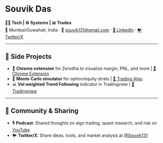 # Souvik Das

**🧑‍💻 Tech | ⚙️ Systems | 📊 Trades**  
📍 Mumbai/Guwahati, India · 📧 souvik131@gmail.com · [🔗 LinkedIn](https://www.linkedin.com/in/souvik131) · [🐦 Twitter/X](https://x.com/Souvik131)

---

## 🚀 Side Projects

- 🧩 **Chrome extension** for Zerodha to visualize margin, PNL, and more | [🔗 Chrome Extension ](https://chromewebstore.google.com/detail/trading-algo/kcdieedecefcnaioggjebnpifmbnfnop)
- 🧮 **Monte Carlo simulator** for option/equity strats  | [🔗 Trading Algo](https://tradingalgo.in)
- 📊 **Vol weighted Trend Following** indicator in Tradingview | [🔗 Tradingview ](https://tradingalgo.in)

---

## 📣 Community & Sharing

- 🎙️ **Podcast**: Shared thoughts on algo trading, quant research, and risk on [YouTube](https://www.youtube.com/watch?v=IRePtbh2MJs)  
- 🐦 **Twitter/X**: Share ideas, tools, and market analysis at [@Souvik131](https://x.com/Souvik131)  


<!---
souvik131/souvik131 is a ✨ special ✨ repository because its `README.md` (this file) appears on your GitHub profile.
You can click the Preview link to take a look at your changes.
--->
